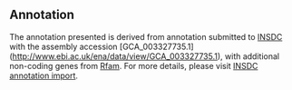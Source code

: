 
Annotation
----------

The annotation presented is derived from annotation submitted to
[INSDC](http://www.insdc.org) with the assembly accession [GCA\_003327735.1]
(http://www.ebi.ac.uk/ena/data/view/GCA_003327735.1),
with additional non-coding genes from
[Rfam](http://rfam.xfam.org/). For more details, please visit [INSDC
annotation import](http://ensemblgenomes.org/info/data/insdc_annotation).
